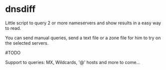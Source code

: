 # dnsdiff
Little script to query 2 or more nameservers and show results in a easy way to read.

You can send manual queries, send a text file or a zone file for him to try on the selected servers.

#TODO

Support to queries: MX, Wildcards, '@' hosts and more to come... 
